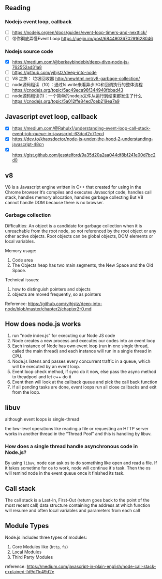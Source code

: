 
## Reading
### Nodejs event loop, callback
- [ ] https://nodejs.org/en/docs/guides/event-loop-timers-and-nexttick/
- [ ] 带你彻底弄懂Event Loop https://juejin.im/post/6844903670291628046

### Nodejs source code
- [x] https://medium.com/@berkaybindebir/deep-dive-node-js-762552ad31a8
- [ ] https://github.com/yjhjstz/deep-into-node
- [ ] V8 之旅： 垃圾回收器 http://newhtml.net/v8-garbage-collection/ 
- [ ] node源码粗读（10）：通过fs.write来看异步I/O和回调执行的整体流程 https://cnodejs.org/topic/5ac49eca96f344940fbbad43
- [ ] node源码粗读(1)：一个简单的nodejs文件从运行到结束都发生了什么 https://cnodejs.org/topic/5a012ffe84ed7ceb219ea7a9

## Javascript evet loop, callback
- [x] https://medium.com/@Rahulx1/understanding-event-loop-call-stack-event-job-queue-in-javascript-63dcd2c71ecd
- [x] https://dev.to/khaosdoctor/node-js-under-the-hood-2-understanding-javascript-48cn
- [x] https://gist.github.com/jesstelford/9a35d20a2aa044df8bf241e00d7bc2d0

## v8
V8 is a Javascript engine written in C++ that created for using in the Chrome browser
It’s compiles and executes Javascript code, handles call stack, handles memory allocation, handles garbage collecting
But V8 cannot handle DOM because there is no browser.

### Garbage collection

Difficulties: An object is a candidate for garbage collection when it is unreachable from the root node, so not referenced by the root object or any other active objects. Root objects can be global objects, DOM elements or local variables.

Memory usage:
1. Code area
2. The Objects heap has two main segments, the New Space and the Old Space.

Technical issues:
1. how to distinguish pointers and objects
2. objects are moved frequently, so as pointers

Reference:
https://github.com/yjhjstz/deep-into-node/blob/master/chapter2/chapter2-0.md

## How does node.js works
1. run “node index.js” for executing our Node JS code
2. Node creates a new process and executes our codes into an event loop
3. Each instance of Node has own event loop (run in one single thread, called the main thread) and each instance will run in a single thread in CPU.
4. Node.js listens and passes every concurrent traffic in a queue, which will be executed by an event loop.
5. Event loop check method, if sync do it now, else pass the async method to theadpool and let c++ do it
6. Event then will look at the callback queue and pick the call back function
7. If all pending tasks are done, event loops run all close callbacks and exit from the loop.

## libuv
although event loops is single-thread

the low-level operations like reading a file or requesting an HTTP server works in another thread in the “Thread Pool” and this is handling by libuv.

### How does a single thread handle asynchronous code in Node.js?
By using `libuv`, node can ask os to do something like open and read a file. If it takes sometime for os to work, node will continue it's task. Then the os will remind node in the event queue once it finished its task.


## Call stack
The call stack is a Last-In, First-Out (return goes back to the point of the most recent call) data structure containing the address at which function will resume and often local variables and parameters from each call

## Module Types
Node.js includes three types of modules:

1. Core Modules like (`http`, `fs`)
2. Local Modules
4. Third Party Modules

reference: https://medium.com/javascript-in-plain-english/node-call-stack-explained-fd9df1c49d2e

